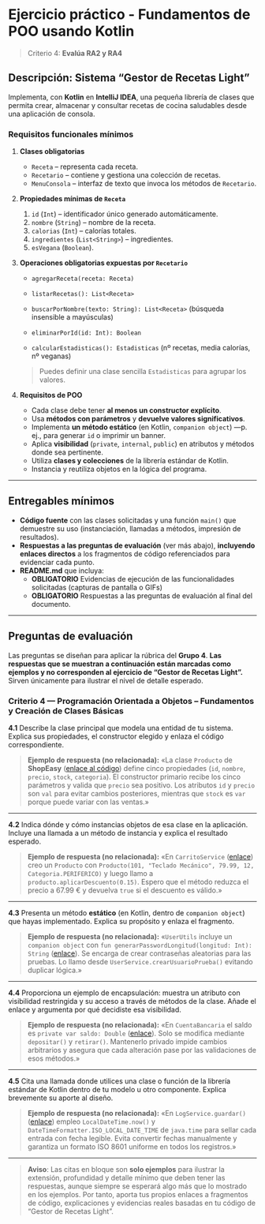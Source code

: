 # Ejercicio práctico - Fundamentos de POO usando Kotlin

> Criterio 4: **Evalúa RA2 y RA4**

## Descripción: Sistema **“Gestor de Recetas Light”**

Implementa, con **Kotlin** en **IntelliJ IDEA**, una pequeña librería de clases que permita crear, almacenar y consultar recetas de cocina saludables desde una aplicación de consola.

### Requisitos funcionales mínimos

1. **Clases obligatorias**

    * `Receta` – representa cada receta.
    * `Recetario` – contiene y gestiona una colección de recetas.
    * `MenuConsola` – interfaz de texto que invoca los métodos de `Recetario`.

2. **Propiedades mínimas de `Receta`**

    1. `id` (`Int`) – identificador único generado automáticamente.
    2. `nombre` (`String`) – nombre de la receta.
    3. `calorias` (`Int`) – calorías totales.
    4. `ingredientes` (`List<String>`) – ingredientes.
    5. `esVegana` (`Boolean`).

3. **Operaciones obligatorias expuestas por `Recetario`**

    * `agregarReceta(receta: Receta)`

    * `listarRecetas(): List<Receta>`

    * `buscarPorNombre(texto: String): List<Receta>` (búsqueda insensible a mayúsculas)

    * `eliminarPorId(id: Int): Boolean`

    * `calcularEstadisticas(): Estadisticas` (nº recetas, media calorías, nº veganas)

   > Puedes definir una clase sencilla `Estadisticas` para agrupar los valores.

4. **Requisitos de POO**

    * Cada clase debe tener **al menos un constructor explícito**.
    * Usa **métodos con parámetros** y **devuelve valores significativos**.
    * Implementa **un método estático** (en Kotlin, `companion object`) —p. ej., para generar `id` o imprimir un banner.
    * Aplica **visibilidad** (`private`, `internal`, `public`) en atributos y métodos donde sea pertinente.
    * Utiliza **clases y colecciones** de la librería estándar de Kotlin.
    * Instancia y reutiliza objetos en la lógica del programa.

---

## Entregables mínimos

* **Código fuente** con las clases solicitadas y una función `main()` que demuestre su uso (instanciación, llamadas a métodos, impresión de resultados).
* **Respuestas a las preguntas de evaluación** (ver más abajo), **incluyendo enlaces directos** a los fragmentos de código referenciados para evidenciar cada punto.
* **README.md** que incluya:
   * **OBLIGATORIO** Evidencias de ejecución de las funcionalidades solicitadas (capturas de pantalla o GIFs)
   * **OBLIGATORIO** Respuestas a las preguntas de evaluación al final del documento.


---

## Preguntas de evaluación

Las preguntas se diseñan para aplicar la rúbrica del **Grupo 4**. **Las respuestas que se muestran a continuación están marcadas como ejemplos y no corresponden al ejercicio de “Gestor de Recetas Light”.** Sirven únicamente para ilustrar el nivel de detalle esperado.

### Criterio 4 — Programación Orientada a Objetos – Fundamentos y Creación de Clases Básicas

**4.1** Describe la clase principal que modela una entidad de tu sistema. Explica sus propiedades, el constructor elegido y enlaza el código correspondiente.

> **Ejemplo de respuesta (no relacionada):**
> «La clase `Producto` de **ShopEasy** ([enlace al código](https://github.com/.../Producto.kt#L10-L35)) define cinco propiedades (`id`, `nombre`, `precio`, `stock`, `categoria`). El constructor primario recibe los cinco parámetros y valida que `precio` sea positivo. Los atributos `id` y `precio` son `val` para evitar cambios posteriores, mientras que `stock` es `var` porque puede variar con las ventas.»

---

**4.2** Indica dónde y cómo instancias objetos de esa clase en la aplicación. Incluye una llamada a un método de instancia y explica el resultado esperado.

> **Ejemplo de respuesta (no relacionada):**
> «En `CarritoService` ([enlace](https://github.com/.../CarritoService.kt#L22-L30)) creo un `Producto` con `Producto(101, "Teclado Mecánico", 79.99, 12, Categoria.PERIFERICO)` y luego llamo a `producto.aplicarDescuento(0.15)`. Espero que el método reduzca el precio a 67.99 € y devuelva `true` si el descuento es válido.»

---

**4.3** Presenta un método **estático** (en Kotlin, dentro de `companion object`) que hayas implementado. Explica su propósito y enlaza el fragmento.

> **Ejemplo de respuesta (no relacionada):**
> «`UserUtils` incluye un `companion object` con `fun generarPasswordLongitud(longitud: Int): String` ([enlace](https://github.com/.../UserUtils.kt#L8-L20)). Se encarga de crear contraseñas aleatorias para las pruebas. Lo llamo desde `UserService.crearUsuarioPrueba()` evitando duplicar lógica.»

---

**4.4** Proporciona un ejemplo de encapsulación: muestra un atributo con visibilidad restringida y su acceso a través de métodos de la clase. Añade el enlace y argumenta por qué decidiste esa visibilidad.

> **Ejemplo de respuesta (no relacionada):**
> «En `CuentaBancaria` el saldo es `private var saldo: Double` ([enlace](https://github.com/.../CuentaBancaria.kt#L12-L29)). Solo se modifica mediante `depositar()` y `retirar()`. Mantenerlo privado impide cambios arbitrarios y asegura que cada alteración pase por las validaciones de esos métodos.»

---

**4.5** Cita una llamada donde utilices una clase o función de la librería estándar de Kotlin dentro de tu modelo u otro componente. Explica brevemente su aporte al diseño.

> **Ejemplo de respuesta (no relacionada):**
> «En `LogService.guardar()` ([enlace](https://github.com/.../LogService.kt#L40-L44)) empleo `LocalDateTime.now()` y `DateTimeFormatter.ISO_LOCAL_DATE_TIME` de `java.time` para sellar cada entrada con fecha legible. Evita convertir fechas manualmente y garantiza un formato ISO 8601 uniforme en todos los registros.»

---

> **Aviso**: Las citas en bloque son **solo ejemplos** para ilustrar la extensión, profundidad y detalle mínimo que deben tener las respuestas, aunque siempre se esperará algo más que lo mostrado en los ejemplos. Por tanto, aporta tus propios enlaces a fragmentos de código, explicaciones y evidencias reales basadas en tu código de “Gestor de Recetas Light”.
